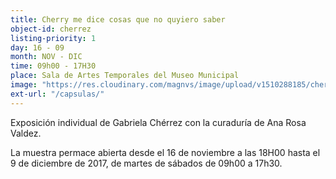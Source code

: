 ```yaml
---
title: Cherry me dice cosas que no quyiero saber
object-id: cherrez
listing-priority: 1
day: 16 - 09
month: NOV - DIC
time: 09h00 - 17H30
place: Sala de Artes Temporales del Museo Municipal
image: "https://res.cloudinary.com/magnvs/image/upload/v1510288185/cherry_hxmsg6.jpg"
ext-url: "/capsulas/"
---
```


Exposición individual de Gabriela Chérrez con la curaduría de Ana Rosa Valdez.  

La muestra permace abierta desde el 16 de noviembre a las 18H00 hasta el 9 de diciembre de 2017, de martes de sábados de 09h00 a 17h30.
